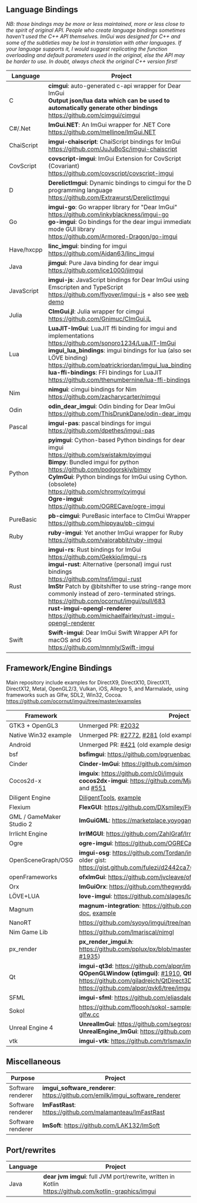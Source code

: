 ## Language Bindings

_NB: those bindings may be more or less maintained, more or less close to the spirit of original API. People who create language bindings sometimes haven't used the C++ API themselves. ImGui was designed for C++ and some of the subtleties may be lost in translation with other languages. If your language supports it, I would suggest replicating the function overloading and default parameters used in the original, else the API may be harder to use. In doubt, always check the original C++ version first!_

| Language | Project |
|------------|---|
| C          | **cimgui**: auto-generated c-api wrapper for Dear ImGui <br>**Output json/lua data which can be used to automatically generate other bindings**<br>https://github.com/cimgui/cimgui |
| C#/.Net    | **ImGui.NET**: An ImGui wrapper for .NET Core <br>https://github.com/mellinoe/ImGui.NET |
| ChaiScript | **imgui-chaiscript**: ChaiScript bindings for ImGui <br>https://github.com/JuJuBoSc/imgui-chaiscript |
| CovScript  | **covscript-imgui**: ImGui Extension for CovScript (Covariant) <br>https://github.com/covscript/covscript-imgui |
| D          | **DerelictImgui**: Dynamic bindings to cimgui for the D programming language <br>https://github.com/Extrawurst/DerelictImgui |
| Go         | **imgui-go**: Go wrapper library for "Dear ImGui" <br> https://github.com/inkyblackness/imgui-go <br>**go-imgui**: Go bindings for the dear imgui immediate mode GUI library <br>https://github.com/Armored-Dragon/go-imgui |
| Have/hxcpp | **linc_imgui**: binding for imgui <br>https://github.com/Aidan63/linc_imgui |
| Java       | **jimgui**: Pure Java binding for dear imgui <br>https://github.com/ice1000/jimgui |
| JavaScript | **imgui-js**: JavaScript bindings for Dear ImGui using Emscripten and TypeScript <br>https://github.com/flyover/imgui-js + also see [web demo](https://flyover.github.io/imgui-js/example/) |
| Julia      | **CImGui.jl**: Julia wrapper for cimgui <br>https://github.com/Gnimuc/CImGui.jL |
| Lua        | **LuaJIT-ImGui**: LuaJIT ffi binding for imgui and implementations <br>https://github.com/sonoro1234/LuaJIT-ImGui <br>**imgui_lua_bindings**: imgui bindings for lua (also see LÖVE binding) <br>https://github.com/patrickriordan/imgui_lua_bindings <br> **lua-ffi-bindings**: FFI bindings for LuaJIT <br>https://github.com/thenumbernine/lua-ffi-bindings |
| Nim        | **nimgui**: cimgui bindings for Nim <br>https://github.com/zacharycarter/nimgui |
| Odin       | **odin_dear_imgui**: Odin binding for Dear ImGui <br>https://github.com/ThisDrunkDane/odin-dear_imgui |
| Pascal     | **imgui-pas**: pascal bindings for imgui <br>https://github.com/dpethes/imgui-pas |
| Python     | **pyimgui**: Cython-based Python bindings for dear imgui <br>https://github.com/swistakm/pyimgui <br> **Bimpy**: Bundled imgui for python <br>https://github.com/podgorskiy/bimpy <br> **CyImGui**: Python bindings for ImGui using Cython. (obsolete) <br>https://github.com/chromy/cyimgui <br> **Ogre-imgui**: <br> https://github.com/OGRECave/ogre-imgui |
| PureBasic | **pb-cimgui**: PureBasic interface to CImGui Wrapper <br>https://github.com/hippyau/pb-cimgui  |
| Ruby | **ruby-imgui**: Yet another ImGui wrapper for Ruby <br>https://github.com/vaiorabbit/ruby-imgui |
| Rust | **imgui-rs**: Rust bindings for ImGui <br>https://github.com/Gekkio/imgui-rs <br>**imgui-rust**: Alternative (personal) imgui rust bindings <br>https://github.com/nsf/imgui-rust <br> **ImStr** Patch by @bitshifter to use string-range more commonly instead of zero-terminated strings. <br>https://github.com/ocornut/imgui/pull/683 <br>**rust-imgui-opengl-renderer** <br>https://github.com/michaelfairley/rust-imgui-opengl-renderer|
| Swift  | **Swift-imgui**: Dear ImGui Swift Wrapper API for macOS and iOS <br>https://github.com/mnmly/Swift-imgui |

## Framework/Engine Bindings

Main repository include examples for DirectX9, DirectX10, DirectX11, DirectX12, Metal, OpenGL2/3, Vulkan, iOS, Allegro 5, and Marmalade, using frameworks such as Glfw, SDL2, Win32, Cocoa. 
<br>https://github.com/ocornut/imgui/tree/master/examples

| Framework | Project |
|------------|---|
| GTK3 + OpenGL3 | Unmerged PR: [#2032](https://github.com/ocornut/imgui/pull/2032) |
| Native Win32 example | Unmerged PR: [#2772](https://github.com/ocornut/imgui/pull/2772), [#281](https://github.com/ocornut/imgui/pull/281) (old example design) |
| Android | Unmerged PR: [#421](https://github.com/ocornut/imgui/pull/421) (old example design, should not be needed) |
| bsf | **bsfimgui**: https://github.com/pgruenbacher/bsfImgui | 
| Cinder | **Cinder-ImGui**: https://github.com/simongeilfus/Cinder-ImGui
| Cocos2d-x | **imguix**: https://github.com/c0i/imguix <br>**cocos2dx-imgui**: https://github.com/Mjarkiew/cocos2dx-imgui <br> and [#551](https://github.com/ocornut/imgui/issues/551)
| Diligent Engine | [DiligentTools](https://github.com/DiligentGraphics/DiligentTools/blob/master/Imgui/src/ImGuiImplDiligent.cpp), [example](https://github.com/DiligentGraphics/DiligentSamples/tree/master/Samples/ImguiDemo) |
| Flexium | **FlexGUI**: https://github.com/DXsmiley/FlexGUI |
| GML / GameMaker Studio 2 | **ImGuiGML**: https://marketplace.yoyogames.com/assets/6221/imguigml |
| Irrlicht Engine | **IrrIMGUI**: https://github.com/ZahlGraf/IrrIMGUI |
| Ogre | **ogre-imgui**: https://github.com/OGRECave/ogre-imgui |
| OpenSceneGraph/OSG | **imgui-osg**: https://github.com/Tordan/imgui-osg<br>older gist: https://gist.github.com/fulezi/d2442ca7626bf270226014501357042c |
| openFrameworks | **ofxImGui**: https://github.com/jvcleave/ofxImGui
| Orx | **ImGuiOrx**: https://github.com/thegwydd/ImGuiOrx (was [#1843](https://github.com/ocornut/imgui/pull/1843)) |
| LÖVE+LUA | **love-imgui**: https://github.com/slages/love-imgui |
| Magnum | **magnum-integration**: https://github.com/mosra/magnum-integration, [doc](https://doc.magnum.graphics/magnum/namespaceMagnum_1_1ImGuiIntegration.html), [example](https://doc.magnum.graphics/magnum/examples-imgui.html) |
| NanoRT | https://github.com/syoyo/imgui/tree/nanort/examples/raytrace_example |
| Nim Game Lib | https://github.com/lmariscal/nimgl |
| px_render | **px_render_imgui.h**: https://github.com/pplux/px/blob/master/px_render_imgui.h (was [#1935](https://github.com/ocornut/imgui/pull/1935)) |
| Qt | **imgui-qt3d**: https://github.com/alpqr/imgui-qt3d <br>**QOpenGLWindow (qtimgui)**: [#1910](https://github.com/ocornut/imgui/issues/1910), **QtDirect3D**: https://github.com/giladreich/QtDirect3D, qt6: https://github.com/alpqr/qvk6/tree/imgui/examples/rhi/imguidemo |
| SFML | **imgui-sfml**: https://github.com/eliasdaler/imgui-sfml |
| Sokol | https://github.com/floooh/sokol-samples/blob/master/glfw/imgui-glfw.cc |
| Unreal Engine 4 | **UnrealImGui**: https://github.com/segross/UnrealImGui <br>**UnrealEngine_ImGui**: https://github.com/sronsse/UnrealEngine_ImGui
| vtk | **imgui-vtk**: https://github.com/trlsmax/imgui-vtk

## Miscellaneous

| Purpose | Project |
|------------|---|
| Software renderer | **imgui_software_renderer**: https://github.com/emilk/imgui_software_renderer |
| Software renderer | **ImFastRast**: https://github.com/malamanteau/ImFastRast |
| Software renderer | **ImSoft**: https://github.com/LAK132/ImSoft |

## Port/rewrites

| Language | Project |
|------------|---|
| Java      | **dear jvm imgui**: full JVM port/rewrite, written in Kotlin <br>https://github.com/kotlin-graphics/imgui |

